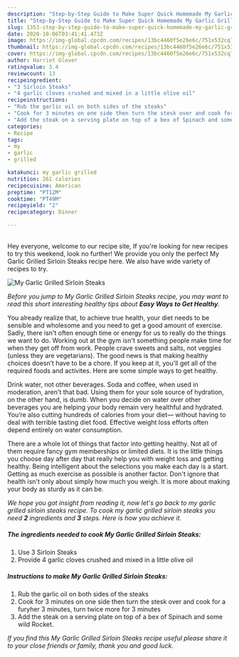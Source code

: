```yaml
---
description: "Step-by-Step Guide to Make Super Quick Homemade My Garlic Grilled Sirloin Steaks"
title: "Step-by-Step Guide to Make Super Quick Homemade My Garlic Grilled Sirloin Steaks"
slug: 1353-step-by-step-guide-to-make-super-quick-homemade-my-garlic-grilled-sirloin-steaks
date: 2020-10-06T03:41:41.473Z
image: https://img-global.cpcdn.com/recipes/13bc4460f5e26e6c/751x532cq70/my-garlic-grilled-sirloin-steaks-recipe-main-photo.jpg
thumbnail: https://img-global.cpcdn.com/recipes/13bc4460f5e26e6c/751x532cq70/my-garlic-grilled-sirloin-steaks-recipe-main-photo.jpg
cover: https://img-global.cpcdn.com/recipes/13bc4460f5e26e6c/751x532cq70/my-garlic-grilled-sirloin-steaks-recipe-main-photo.jpg
author: Harriet Glover
ratingvalue: 3.4
reviewcount: 13
recipeingredient:
- "3 Sirloin Steaks"
- "4 garlic cloves crushed and mixed in a little olive oil"
recipeinstructions:
- "Rub the garlic oil on both sides of the steaks"
- "Cook for 3 minutes on one side then turn the stesk over and cook for a furyher 3 minutes, turn twice more for 3 minutes"
- "Add the steak on a serving plate on top of a bex of Spinach and some wild Rocket."
categories:
- Recipe
tags:
- my
- garlic
- grilled

katakunci: my garlic grilled 
nutrition: 261 calories
recipecuisine: American
preptime: "PT12M"
cooktime: "PT49M"
recipeyield: "2"
recipecategory: Dinner

---
```

<br>
Hey everyone, welcome to our recipe site, If you're looking for new recipes to try this weekend, look no further! We provide you only the perfect My Garlic Grilled Sirloin Steaks recipe here. We also have wide variety of recipes to try.
<br>


![My Garlic Grilled Sirloin Steaks](https://img-global.cpcdn.com/recipes/13bc4460f5e26e6c/751x532cq70/my-garlic-grilled-sirloin-steaks-recipe-main-photo.jpg)

<i>Before you jump to My Garlic Grilled Sirloin Steaks recipe, you may want to read this short interesting healthy tips about <strong>Easy Ways to Get Healthy</strong>.</i>

You already realize that, to achieve true health, your diet needs to be sensible and wholesome and you need to get a good amount of exercise. Sadly, there isn't often enough time or energy for us to really do the things we want to do. Working out at the gym isn't something people make time for when they get off from work. People crave sweets and salts, not veggies (unless they are vegetarians). The good news is that making healthy choices doesn’t have to be a chore. If you keep at it, you'll get all of the required foods and activites. Here are some simple ways to get healthy.

Drink water, not other beverages. Soda and coffee, when used in moderation, aren't that bad. Using them for your sole source of hydration, on the other hand, is dumb. When you decide on water over other beverages you are helping your body remain very healthful and hydrated. You’re also cutting hundreds of calories from your diet— without having to deal with terrible tasting diet food. Effective weight loss efforts often depend entirely on water consumption.

There are a whole lot of things that factor into getting healthy. Not all of them require fancy gym memberships or limited diets. It is the little things you choose day after day that really help you with weight loss and getting healthy. Being intelligent about the selections you make each day is a start. Getting as much exercise as possible is another factor. Don't ignore that health isn't only about simply how much you weigh. It is more about making your body as sturdy as it can be. 


<i>We hope you got insight from reading it, now let's go back to my garlic grilled sirloin steaks recipe. To cook my garlic grilled sirloin steaks you need <strong>2</strong> ingredients and <strong>3</strong> steps. Here is how you achieve it.
</i>

##### The ingredients needed to cook My Garlic Grilled Sirloin Steaks:

1. Use 3 Sirloin Steaks
1. Provide 4 garlic cloves crushed and mixed in a little olive oil


##### Instructions to make My Garlic Grilled Sirloin Steaks:

1. Rub the garlic oil on both sides of the steaks
1. Cook for 3 minutes on one side then turn the stesk over and cook for a furyher 3 minutes, turn twice more for 3 minutes
1. Add the steak on a serving plate on top of a bex of Spinach and some wild Rocket.


<i>If you find this My Garlic Grilled Sirloin Steaks recipe useful please share it to your close friends or family, thank you and good luck.</i>
